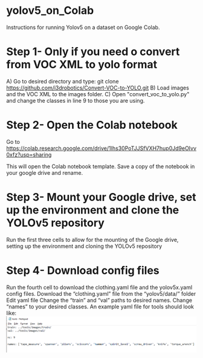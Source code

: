 # yolov5_on_Colab

Instructions for running Yolov5 on a dataset on Google Colab.

# Step 1- Only if you need o convert from VOC XML to yolo format
A)	Go to desired directory and type:
git clone https://github.com/i3drobotics/Convert-VOC-to-YOLO.git
B)	Load images and the VOC XML to the images folder.
C)	Open "convert_voc_to_yolo.py" and change the classes in line 9 to those you are using.

# Step 2- Open the Colab notebook
Go to https://colab.research.google.com/drive/1Ihs30PoTJJSfVXH7hup0Jd9eOIvv0xfz?usp=sharing

This will open the Colab notebook template. Save a copy of the notebook in your google drive and rename. 

# Step 3- Mount your Google drive, set up the environment and clone the YOLOv5 repository
Run the first three cells to allow for the mounting of the Google drive, setting up the environment and cloning the YOLOv5 repository

# Step 4- Download config files
Run the fourth cell to download the clothing.yaml file and the yolov5x.yaml config files. 
Download the “clothing.yaml” file from the “yolov5/data/” folder
Edit yaml file
Change the “train” and “val” paths to desired names.
Change “names” to your desired classes.
An example yaml file for tools should look like:
![alt text](https://github.com/i3drobotics/yolov5_on_Colab/blob/master/example2.png?raw=true)







